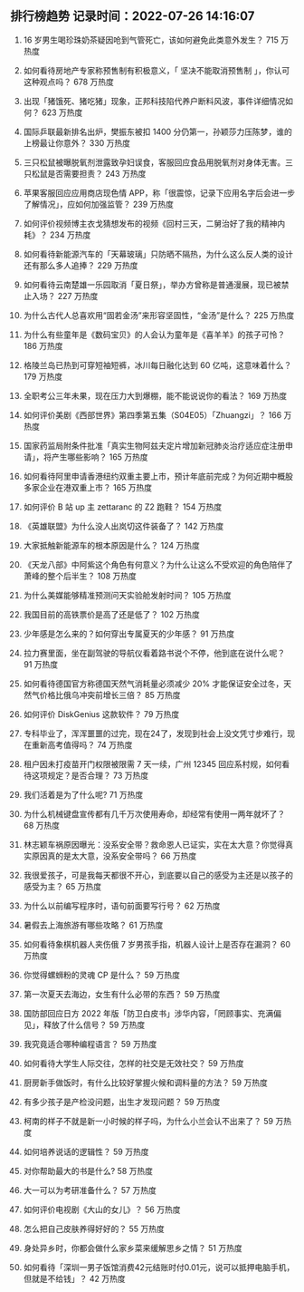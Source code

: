 
## 排行榜趋势 记录时间：2022-07-26 14:16:07
  
  1. 16 岁男生喝珍珠奶茶疑因呛到气管死亡，该如何避免此类意外发生？ 715 万热度
    
  2. 如何看待房地产专家称预售制有积极意义，「 坚决不能取消预售制 」，你认可这种观点吗？ 678 万热度
    
  3. 出现「猪饿死、猪吃猪」现象，正邦科技陷代养户断料风波，事件详细情况如何？ 623 万热度
    
  4. 国际乒联最新排名出炉，樊振东被扣 1400 分仍第一，孙颖莎力压陈梦，谁的上榜最让你意外？ 330 万热度
    
  5. 三只松鼠被曝脱氧剂泄露致孕妇误食，客服回应食品用脱氧剂对身体无害。三只松鼠是否需要担责？ 243 万热度
    
  6. 苹果客服回应应用商店现色情 APP，称「很震惊，记录下应用名字后会进一步了解情况」，应如何加强监管？ 239 万热度
    
  7. 如何评价视频博主衣戈猜想发布的视频《回村三天，二舅治好了我的精神内耗》？ 234 万热度
    
  8. 如何看待新能源汽车的「天幕玻璃」只防晒不隔热，为什么这么反人类的设计还有那么多人追捧？ 229 万热度
    
  9. 如何看待云南楚雄一乐园取消「夏日祭」，举办方曾称是普通漫展，现已被禁止入场？ 227 万热度
    
  10. 为什么古代人总喜欢用“固若金汤”来形容坚固性，“金汤”是什么？ 225 万热度
    
  11. 为什么有些童年是《数码宝贝》的人会认为童年是《喜羊羊》的孩子可怜？ 186 万热度
    
  12. 格陵兰岛已热到可穿短袖短裤，冰川每日融化达到 60 亿吨，这意味着什么？ 179 万热度
    
  13. 全职考公三年未果，现在压力大到爆棚，能不能说说你的看法？ 169 万热度
    
  14. 如何评价美剧《西部世界》第四季第五集（S04E05）「Zhuangzi」？ 166 万热度
    
  15. 国家药监局附条件批准「真实生物阿兹夫定片增加新冠肺炎治疗适应症注册申请」，将产生哪些影响？ 165 万热度
    
  16. 如何看待阿里申请香港纽约双重主要上市，预计年底前完成？为何近期中概股多家企业在港双重上市？ 165 万热度
    
  17. 如何评价 B 站 up 主 zettaranc 的 Z2 跑鞋？ 154 万热度
    
  18. 《英雄联盟》为什么没人出岚切这件装备了？ 142 万热度
    
  19. 大家抵触新能源车的根本原因是什么？ 124 万热度
    
  20. 《天龙八部》中阿紫这个角色有何意义？为什么让这么不受欢迎的角色陪伴了萧峰的整个后半生？ 108 万热度
    
  21. 为什么美媒能够精准预测问天实验舱发射时间？ 105 万热度
    
  22. 我国目前的高铁票价是高了还是低了？ 102 万热度
    
  23. 少年感是怎么来的？如何穿出专属夏天的少年感？ 91 万热度
    
  24. 拉力赛里面，坐在副驾驶的导航仪看着路书说个不停，他到底在说什么呢？ 91 万热度
    
  25. 如何看待德国官方称德国天然气消耗量必须减少 20% 才能保证安全过冬，天然气价格比俄乌冲突前增长三倍？ 85 万热度
    
  26. 如何评价 DiskGenius 这款软件？ 79 万热度
    
  27. 专科毕业了，浑浑噩噩的过完，现在24了，发现到社会上没文凭寸步难行，现在重新高考值得吗？ 74 万热度
    
  28. 租户因未打疫苗开门权限被限需 7 天一续，广州 12345 回应系村规，如何看待这项规定？是否合理？ 73 万热度
    
  29. 我们活着是为了什么呢? 71 万热度
    
  30. 为什么机械键盘宣传都有几千万次使用寿命，却经常有使用一两年就坏了？ 68 万热度
    
  31. 林志颖车祸原因曝光：没系安全带？救命恩人已证实，实在太大意？你觉得真实原因真的是太大意，没系安全带吗？ 66 万热度
    
  32. 我很爱孩子，可是我每天都很不开心，到底要以自己的感受为主还是以孩子的感受为主？ 65 万热度
    
  33. 为什么以前编写程序时，语句前面要写行号？ 62 万热度
    
  34. 暑假去上海旅游有哪些攻略？ 61 万热度
    
  35. 如何看待象棋机器人夹伤俄 7 岁男孩手指，机器人设计上是否存在漏洞？ 60 万热度
    
  36. 你觉得螺蛳粉的灵魂 CP 是什么？ 59 万热度
    
  37. 第一次夏天去海边，女生有什么必带的东西？ 59 万热度
    
  38. 国防部回应日方 2022 年版「防卫白皮书」涉华内容，「罔顾事实、充满偏见」，释放了什么信号？ 59 万热度
    
  39. 我究竟适合哪种编程语言？ 59 万热度
    
  40. 如何看待大学生人际交往，怎样的社交是无效社交？ 59 万热度
    
  41. 厨房新手做饭时，有什么比较好掌握火候和调料量的方法？ 59 万热度
    
  42. 有多少孩子是产检没问题，出生才发现问题？ 59 万热度
    
  43. 柯南的样子不就是新一小时候的样子吗，为什么小兰会认不出来了？ 59 万热度
    
  44. 如何培养说话的逻辑性？ 59 万热度
    
  45. 对你帮助最大的书是什么? 58 万热度
    
  46. 大一可以为考研准备什么？ 57 万热度
    
  47. 如何评价电视剧《大山的女儿》？ 56 万热度
    
  48. 怎么把自己皮肤养得好好的？ 55 万热度
    
  49. 身处异乡时，你都会做什么家乡菜来缓解思乡之情？ 51 万热度
    
  50. 如何看待「深圳一男子饭馆消费42元结账时付0.01元，说可以抵押电脑手机，但就是不给钱」？ 42 万热度
    